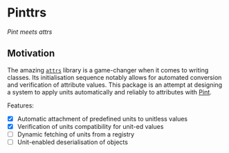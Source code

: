 # Pinttrs

*Pint meets attrs*

## Motivation

The amazing [`attrs`](https://www.attrs.org) library is a game-changer when it 
comes to writing classes. Its initialisation sequence notably allows for 
automated conversion and verification of attribute values. This package is an 
attempt at designing a system to apply units automatically and reliably to 
attributes with [Pint](https://pint.readthedocs.io).

Features:

- [x] Automatic attachment of predefined units to unitless values
- [x] Verification of units compatibility for unit-ed values
- [ ] Dynamic fetching of units from a registry
- [ ] Unit-enabled deserialisation of objects
